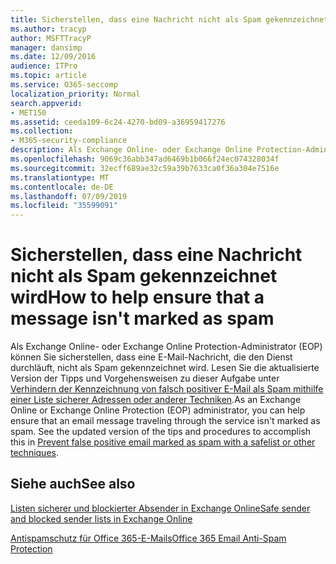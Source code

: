 ```yaml
---
title: Sicherstellen, dass eine Nachricht nicht als Spam gekennzeichnet wird
ms.author: tracyp
author: MSFTTracyP
manager: dansimp
ms.date: 12/09/2016
audience: ITPro
ms.topic: article
ms.service: O365-seccomp
localization_priority: Normal
search.appverid:
- MET150
ms.assetid: ceeda109-6c24-4270-bd09-a36959417276
ms.collection:
- M365-security-compliance
description: Als Exchange Online- oder Exchange Online Protection-Administrator (EOP) können Sie sicherstellen, dass eine E-Mail-Nachricht, die den Dienst durchläuft, nicht als Spam gekennzeichnet wird. Lesen Sie die aktualisierte Version der Tipps und Vorgehensweisen zu dieser Aufgabe unter Verhindern der Kennzeichnung von falsch positiver E-Mail als Spam mithilfe einer Liste sicherer Adressen oder anderer Techniken.
ms.openlocfilehash: 9069c36abb347ad6469b1b066f24ec074328034f
ms.sourcegitcommit: 32ecff689ae32c59a39b7633ca0f36a304e7516e
ms.translationtype: MT
ms.contentlocale: de-DE
ms.lasthandoff: 07/09/2019
ms.locfileid: "35599091"
---
```

# <a name="how-to-help-ensure-that-a-message-isnt-marked-as-spam"></a><span data-ttu-id="d65e4-104">Sicherstellen, dass eine Nachricht nicht als Spam gekennzeichnet wird</span><span class="sxs-lookup"><span data-stu-id="d65e4-104">How to help ensure that a message isn't marked as spam</span></span>

<span data-ttu-id="d65e4-p102">Als Exchange Online- oder Exchange Online Protection-Administrator (EOP) können Sie sicherstellen, dass eine E-Mail-Nachricht, die den Dienst durchläuft, nicht als Spam gekennzeichnet wird. Lesen Sie die aktualisierte Version der Tipps und Vorgehensweisen zu dieser Aufgabe unter [Verhindern der Kennzeichnung von falsch positiver E-Mail als Spam mithilfe einer Liste sicherer Adressen oder anderer Techniken](https://go.microsoft.com/fwlink/p/?LinkID=534224).</span><span class="sxs-lookup"><span data-stu-id="d65e4-p102">As an Exchange Online or Exchange Online Protection (EOP) administrator, you can help ensure that an email message traveling through the service isn't marked as spam. See the updated version of the tips and procedures to accomplish this in [Prevent false positive email marked as spam with a safelist or other techniques](https://go.microsoft.com/fwlink/p/?LinkID=534224).</span></span> 
  
## <a name="see-also"></a><span data-ttu-id="d65e4-107">Siehe auch</span><span class="sxs-lookup"><span data-stu-id="d65e4-107">See also</span></span>

[<span data-ttu-id="d65e4-108">Listen sicherer und blockierter Absender in Exchange Online</span><span class="sxs-lookup"><span data-stu-id="d65e4-108">Safe sender and blocked sender lists in Exchange Online</span></span>](safe-sender-and-blocked-sender-lists-faq.md)

[<span data-ttu-id="d65e4-109">Antispamschutz für Office 365-E-Mails</span><span class="sxs-lookup"><span data-stu-id="d65e4-109">Office 365 Email Anti-Spam Protection</span></span>](https://support.office.com/article/Office-365-Email-Anti-Spam-Protection-6a601501-a6a8-4559-b2e7-56b59c96a586)

